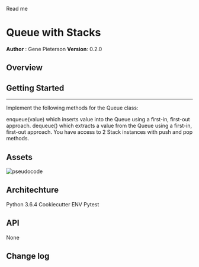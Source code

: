 Read me
# Queue with Stacks
**Author** : Gene Pieterson
**Version**: 0.2.0

## Overview



## Getting Started
---------------
Implement the following methods for the Queue class:

enqueue(value) which inserts value into the Queue using a first-in, first-out approach.
dequeue() which extracts a value from the Queue using a first-in, first-out approach.
You have access to 2 Stack instances with push and pop methods.


## Assets
![pseudocode](../../assets/queue-with-stacks.jpg)



## Architechture
Python 3.6.4
Cookiecutter
ENV
Pytest


## API
None

## Change log